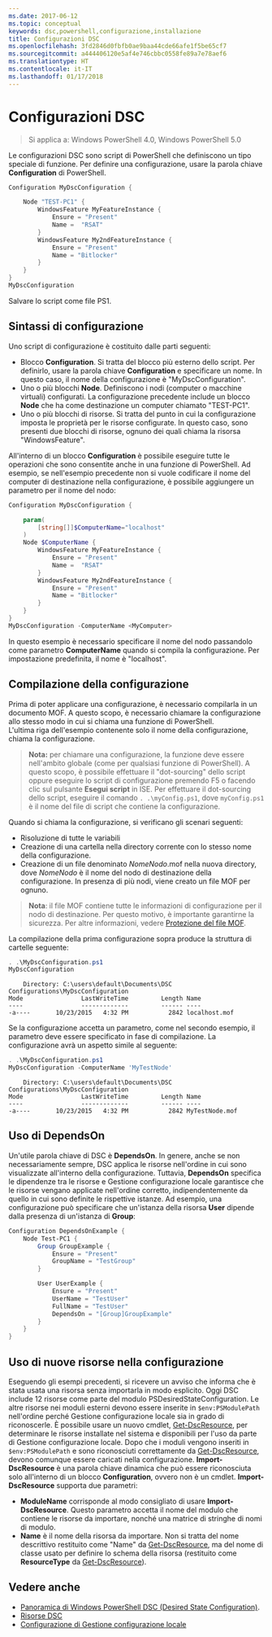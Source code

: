 ```yaml
---
ms.date: 2017-06-12
ms.topic: conceptual
keywords: dsc,powershell,configurazione,installazione
title: Configurazioni DSC
ms.openlocfilehash: 3fd2846d0fbfb0ae9baa44cde66afe1f5be65cf7
ms.sourcegitcommit: a444406120e5af4e746cbbc0558fe89a7e78aef6
ms.translationtype: HT
ms.contentlocale: it-IT
ms.lasthandoff: 01/17/2018
---
```

# <a name="dsc-configurations"></a>Configurazioni DSC

>Si applica a: Windows PowerShell 4.0, Windows PowerShell 5.0

Le configurazioni DSC sono script di PowerShell che definiscono un tipo speciale di funzione. Per definire una configurazione, usare la parola chiave **Configuration** di PowerShell.

```powershell
Configuration MyDscConfiguration {

    Node "TEST-PC1" {
        WindowsFeature MyFeatureInstance {
            Ensure = "Present"
            Name =  "RSAT"
        }
        WindowsFeature My2ndFeatureInstance {
            Ensure = "Present"
            Name = "Bitlocker"
        }
    }
}
MyDscConfiguration

```

Salvare lo script come file PS1.

## <a name="configuration-syntax"></a>Sintassi di configurazione

Uno script di configurazione è costituito dalle parti seguenti:

- Blocco **Configuration**. Si tratta del blocco più esterno dello script. Per definirlo, usare la parola chiave **Configuration** e specificare un nome. In questo caso, il nome della configurazione è "MyDscConfiguration".
- Uno o più blocchi **Node**. Definiscono i nodi (computer o macchine virtuali) configurati. La configurazione precedente include un blocco **Node** che ha come destinazione un computer chiamato "TEST-PC1".
- Uno o più blocchi di risorse. Si tratta del punto in cui la configurazione imposta le proprietà per le risorse configurate. In questo caso, sono presenti due blocchi di risorse, ognuno dei quali chiama la risorsa "WindowsFeature".

All'interno di un blocco **Configuration** è possibile eseguire tutte le operazioni che sono consentite anche in una funzione di PowerShell. Ad esempio, se nell'esempio precedente non si vuole codificare il nome del computer di destinazione nella configurazione, è possibile aggiungere un parametro per il nome del nodo:

```powershell
Configuration MyDscConfiguration {

    param(
        [string[]]$ComputerName="localhost"
    )
    Node $ComputerName {
        WindowsFeature MyFeatureInstance {
            Ensure = "Present"
            Name =  "RSAT"
        }
        WindowsFeature My2ndFeatureInstance {
            Ensure = "Present"
            Name = "Bitlocker"
        }
    }
}
MyDscConfiguration -ComputerName <MyComputer>

```

In questo esempio è necessario specificare il nome del nodo passandolo come parametro **ComputerName** quando si compila la configurazione. Per impostazione predefinita, il nome è "localhost".

## <a name="compiling-the-configuration"></a>Compilazione della configurazione

Prima di poter applicare una configurazione, è necessario compilarla in un documento MOF. A questo scopo, è necessario chiamare la configurazione allo stesso modo in cui si chiama una funzione di PowerShell.  
L'ultima riga dell'esempio contenente solo il nome della configurazione, chiama la configurazione.

>**Nota:** per chiamare una configurazione, la funzione deve essere nell'ambito globale (come per qualsiasi funzione di PowerShell). 
>A questo scopo, è possibile effettuare il "dot-sourcing" dello script oppure eseguire lo script di configurazione premendo F5 o facendo clic sul pulsante **Esegui script** in ISE. 
>Per effettuare il dot-sourcing dello script, eseguire il comando `. .\myConfig.ps1`, dove `myConfig.ps1` è il nome del file di script che contiene la configurazione.

Quando si chiama la configurazione, si verificano gli scenari seguenti:

- Risoluzione di tutte le variabili 
- Creazione di una cartella nella directory corrente con lo stesso nome della configurazione.
- Creazione di un file denominato _NomeNodo_.mof nella nuova directory, dove _NomeNodo_ è il nome del nodo di destinazione della configurazione. 
    In presenza di più nodi, viene creato un file MOF per ognuno.

>**Nota**: il file MOF contiene tutte le informazioni di configurazione per il nodo di destinazione. Per questo motivo, è importante garantirne la sicurezza. 
>Per altre informazioni, vedere [Protezione del file MOF](secureMOF.md).

La compilazione della prima configurazione sopra produce la struttura di cartelle seguente:

```powershell
. .\MyDscConfiguration.ps1
MyDscConfiguration
```

```
    Directory: C:\users\default\Documents\DSC Configurations\MyDscConfiguration
Mode                LastWriteTime         Length Name                                                                                              
----                -------------         ------ ----                                                                                         
-a----       10/23/2015   4:32 PM           2842 localhost.mof
```  

Se la configurazione accetta un parametro, come nel secondo esempio, il parametro deve essere specificato in fase di compilazione. La configurazione avrà un aspetto simile al seguente:

```powershell
. .\MyDscConfiguration.ps1
MyDscConfiguration -ComputerName 'MyTestNode'
```

```
    Directory: C:\users\default\Documents\DSC Configurations\MyDscConfiguration
Mode                LastWriteTime         Length Name                                                                                              
----                -------------         ------ ----                                                                                         
-a----       10/23/2015   4:32 PM           2842 MyTestNode.mof
```      

## <a name="using-dependson"></a>Uso di DependsOn

Un'utile parola chiave di DSC è **DependsOn**. In genere, anche se non necessariamente sempre, DSC applica le risorse nell'ordine in cui sono visualizzate all'interno della configurazione. Tuttavia, **DependsOn** specifica le dipendenze tra le risorse e Gestione configurazione locale garantisce che le risorse vengano applicate nell'ordine corretto, indipendentemente da quello in cui sono definite le rispettive istanze. Ad esempio, una configurazione può specificare che un'istanza della risorsa **User** dipende dalla presenza di un'istanza di **Group**:

```powershell
Configuration DependsOnExample {
    Node Test-PC1 {
        Group GroupExample {
            Ensure = "Present"
            GroupName = "TestGroup"
        }

        User UserExample {
            Ensure = "Present"
            UserName = "TestUser"
            FullName = "TestUser"
            DependsOn = "[Group]GroupExample"
        }
    }
}

```

## <a name="using-new-resources-in-your-configuration"></a>Uso di nuove risorse nella configurazione

Eseguendo gli esempi precedenti, si ricevere un avviso che informa che è stata usata una risorsa senza importarla in modo esplicito.
Oggi DSC include 12 risorse come parte del modulo PSDesiredStateConfiguration. Le altre risorse nei moduli esterni devono essere inserite in `$env:PSModulePath` nell'ordine perché Gestione configurazione locale sia in grado di riconoscerle. È possibile usare un nuovo cmdlet, [Get-DscResource](https://technet.microsoft.com/en-us/library/dn521625.aspx), per determinare le risorse installate nel sistema e disponibili per l'uso da parte di Gestione configurazione locale. Dopo che i moduli vengono inseriti in `$env:PSModulePath` e sono riconosciuti correttamente da [Get-DscResource](https://technet.microsoft.com/en-us/library/dn521625.aspx), devono comunque essere caricati nella configurazione. 
**Import-DscResource** è una parola chiave dinamica che può essere riconosciuta solo all'interno di un blocco **Configuration**, ovvero non è un cmdlet. 
**Import-DscResource** supporta due parametri:
- **ModuleName** corrisponde al modo consigliato di usare **Import-DscResource**. Questo parametro accetta il nome del modulo che contiene le risorse da importare, nonché una matrice di stringhe di nomi di modulo. 
- **Name** è il nome della risorsa da importare. Non si tratta del nome descrittivo restituito come "Name" da [Get-DscResource](https://technet.microsoft.com/en-us/library/dn521625.aspx), ma del nome di classe usato per definire lo schema della risorsa (restituito come **ResourceType** da [Get-DscResource](https://technet.microsoft.com/en-us/library/dn521625.aspx)). 

## <a name="see-also"></a>Vedere anche
* [Panoramica di Windows PowerShell DSC (Desired State Configuration)](overview.md).
* [Risorse DSC](resources.md)
* [Configurazione di Gestione configurazione locale](metaConfig.md)

